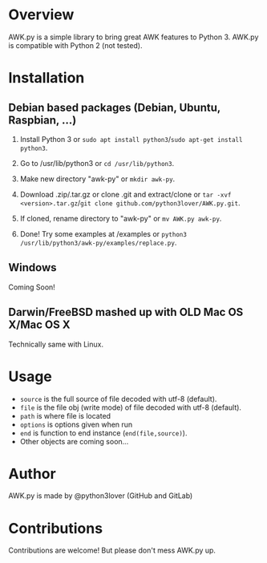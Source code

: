# Overview

AWK.py is a simple library to bring great AWK features to Python 3. AWK.py is compatible with Python 2 (not tested).

# Installation

## Debian based packages (Debian, Ubuntu, Raspbian, ...)

1. Install Python 3 or `sudo apt install python3`/`sudo apt-get install python3`.

2. Go to /usr/lib/python3 or `cd /usr/lib/python3`.

3. Make new directory "awk-py" or `mkdir awk-py`.

4. Download .zip/.tar.gz or clone .git and extract/clone or `tar -xvf <version>.tar.gz`/`git clone github.com/python3lover/AWK.py.git`.

5. If cloned, rename directory to "awk-py" or `mv AWK.py awk-py`.

5. Done! Try some examples at /examples or `python3 /usr/lib/python3/awk-py/examples/replace.py`.

## Windows

Coming Soon!

## Darwin/FreeBSD mashed up with OLD Mac OS X/Mac OS X

Technically same with Linux.

# Usage

* `source` is the full source of file decoded with utf-8 (default).
* `file` is the file obj (write mode) of file decoded with utf-8 (default).
* `path` is where file is located
* `options` is options given when run
* `end` is function to end instance (`end(file,source)`).
* Other objects are coming soon...

# Author

AWK.py is made by @python3lover (GitHub and GitLab)

# Contributions

Contributions are welcome! But please don't mess AWK.py up.
